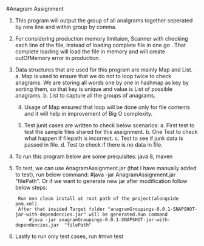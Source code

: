#Anagram Assignment

1. This program will output the group of all analgrams together seperated by new line and within group by comma.
2. For considering production memory limitaion, Scanner with checking each line of the file, instead of loading complete file in one go . That complete
loading will load the file in memory and will create outOfMemory error in production.
3. Data structures that are used for this program are mainly Map and List.
  a. Map is used to ensure that we do not to loop twice to check anagrams. We are storing all words one by one in hashmap as key by sorting them, so that
   key is unique and value is List of possible anagrams.
   b. List to capture all the groups of anagrams.
   
   4. Usage of Map ensured that loop will be done only for file contents and it will help in improvement of Big O complexity.
   
   5. Test junit cases are written to check below scenarios:
       a. First test to test the sample files shared for this assignment.
       b. One Test to check what happen if filepath is incorrect.
       c. Test to see if junk data is passed in file.
	  	d. Test to check if there is no data in file.

6. To run this program below are some prequisites:
	java 8, maven
	
7. To test, we can use AnagramAssignment.jar (that I have manually added to test), run below command:
		#java -jar AnagramAssignment.jar  "filePath".
	Or if we want to generate new jar after modification follow below steps:

		Run mvn clean install at root path of the project(alongside pom.xml)
		After that insided Target folder "anagramGroupings-0.0.1-SNAPSHOT-jar-with-dependencies.jar" will be generated.Run command 
			#java -jar anagramGroupings-0.0.1-SNAPSHOT-jar-with-dependencies.jar  "filePath"
8. Lastly to run only test cases, run #mvn test




